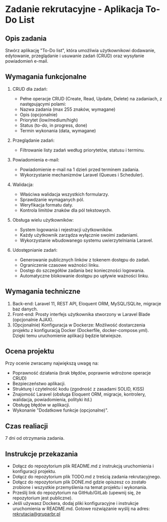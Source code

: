 # Zadanie rekrutacyjne - Aplikacja To-Do List

## Opis zadania
Stwórz aplikację "To-Do list", która umożliwia użytkownikowi dodawanie, edytowanie, przeglądanie i usuwanie zadań (CRUD) oraz wysyłanie powiadomień e-mail.

## Wymagania funkcjonalne

1. CRUD dla zadań:
   - Pełne operacje CRUD (Create, Read, Update, Delete) na zadaniach, z następującymi polami:
   - Nazwa zadania (max 255 znaków, wymagane)
   - Opis (opcjonalnie)
   - Priorytet (low/medium/high)
   - Status (to-do, in progress, done)
   - Termin wykonania (data, wymagane)

2. Przeglądanie zadań:
   - Filtrowanie listy zadań według priorytetów, statusu i terminu.

3. Powiadomienia e-mail:
   - Powiadomienie e-mail na 1 dzień przed terminem zadania.
   - Wykorzystanie mechanizmów Laravel (Queues i Scheduler).

4. Walidacja:
   - Właściwa walidacja wszystkich formularzy.
   - Sprawdzanie wymaganych pól.
   - Weryfikacja formatu daty.
   - Kontrola limitów znaków dla pól tekstowych.

5. Obsługa wielu użytkowników:
   - System logowania i rejestracji użytkowników.
   - Każdy użytkownik zarządza wyłącznie swoimi zadaniami.
   - Wykorzystanie wbudowanego systemu uwierzytelniania Laravel.

6. Udostępnianie zadań:
   - Generowanie publicznych linków z tokenem dostępu do zadań.
   - Ograniczenie czasowe ważności linku.
   - Dostęp do szczegółów zadania bez konieczności logowania.
   - Automatyczne blokowanie dostępu po upływie ważności linku.

## Wymagania techniczne

1. Back-end:
   Laravel 11, REST API, Eloquent ORM, MySQL/SQLite, migracje baz danych.
2. Front-end:
   Prosty interfejs użytkownika stworzony w Laravel Blade (opcjonalnie AJAX).
3. (Opcjonalnie) Konfiguracja w Dockerze:
   Możliwość dostarczenia projektu z konfiguracją Docker (Dockerfile, docker-compose.yml). Dzięki temu uruchomienie aplikacji będzie łatwiejsze.

## Ocena projektu

Przy ocenie zwracamy największą uwagę na:
- Poprawność działania (brak błędów, poprawnie wdrożone operacje CRUD)
- Bezpieczeństwo aplikacji.
- Strukturę i czytelność kodu (zgodność z zasadami SOLID, KISS)
- Znajomość Laravel (obsługa Eloquent ORM, migracje, kontrolery, walidacja, powiadomienia, polityki itd.)
- Obsługę błędów w aplikacji.
- Wykonanie "Dodatkowe funkcje (opcjonalne)".

## Czas realiacji

7 dni od otrzymania zadania.

## Instrukcje przekazania

- Dołącz do repozytorium plik README.md z instrukcją uruchomienia i konfiguracji projektu.
- Dołącz do repozytorium plik TODO.md z treścią zadania rekrutacyjnego.
- Dołącz do repozytorium plik DONE.md gdzie opiszesz co zostało zrobione i wszystkie przemyślenia na temat projektu i wykonania.
- Prześlij link do repozytorium na GitHub/GitLab (upewnij się, że repozytorium jest publiczne).
- Jeśli używasz Dockera, dodaj pliki konfiguracyjne i instrukcje uruchomienia w README.md.
Gotowe rozwiązanie wyślij na adres: rekrutacja@gruparbr.pl 


